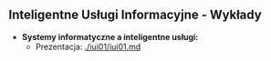 ## Inteligentne Usługi Informacyjne - Wykłady

* **Systemy informatyczne a inteligentne usługi:**
    * Prezentacja: [./iui01/iui01.md](https://github.com/lukpaw/iui-lectures/blob/main/iui01/iui01.md)